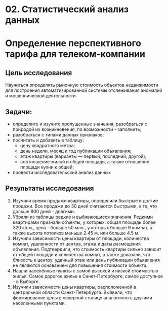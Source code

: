 # 02. Статистический анализ данных

# Определение перспективного тарифа для телеком-компании

## Цель исследования
Научиться определять рыночную стоимость объектов недвижимости для построения автоматизированной системы отслеживания аномалий и мошеннической деятельности.

## Задачи:

  - определите и изучите пропущенные значения, разобраться с природой их возникновения, по возможности - заполнить;
  - разобраться с типами данных признаков;
  - посчитать и добавить в таблицу:
      * цену квадратного метра;
      * день недели, месяц и год публикации объявления;
      * этаж квартиры (варианты — первый, последний, другой);
      * соотношение жилой и общей площади, а также отношение площади кухни к общей;
  - провести исследовательский анализ данных

## Результаты исследования

1. Изучили время продажи квартиры, определили быстрые и долгие продажи. Все продажи до 30 дней считаются быстрыми, а те, что дольше 800 дней - долгими.
2. Убрали из таблицы редкие и выбивающиеся значения. Редкими квартирами признали объекты, у которых: общая площадь более 320 кв.м., цена - больше 50 млн., у которых больше 9 комнат, а также высота потолков меньше 2.45 м. или больше 4.5 м.
3. Изучили зависимости цены квартиры от площади, количества комнат, удаленности от центра, этажа и даты размещения объявления. Подтвердили, что стоимость квартиры сильно зависит от общей площади и количества комнат, а также доказали, что близость к центру, удачный этаж или день публикации объявления не являются основанием для повышения стоимости объекта.
4. Нашли населённые пункты с самой высокой и низкой стоимостью жилья. Самое дорогое жилье в Санкт-Петербурге, самое доступное - в Выборге.
5. Изучили зависимости цены квартиры, расположенной в центральной области Санкт-Петербурга. Выявили, что формирование цены в северной столице аналогично с другими населенными пунктами.
